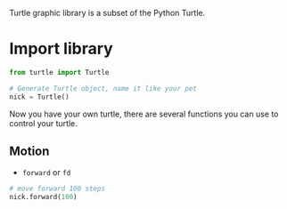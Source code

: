 Turtle graphic library is a subset of the Python Turtle.

# Import library

```python
from turtle import Turtle

# Generate Turtle object, name it like your pet
nick = Turtle()
```

Now you have your own turtle, there are several functions you can use to control your turtle.

## Motion

* ```forward``` or ```fd```

```python
# move forward 100 steps
nick.forward(100)
```
